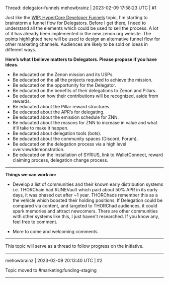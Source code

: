 Thread: delegator-funnels
mehowbrainz | 2023-02-09 17:58:23 UTC | #1

Just like the [WIP: HyperCore Developer Funnels](https://forum2.zenon.org/t/wip-hypercore-developer-funnels/1184?u=mehowbrainz) topic, I'm starting to brainstorm a funnel flow for Delegators. Before I get there, I need to understand all the elements which could be used to sell the process. A lot of it has already been implemented in the new zenon.org website. The points highlighted here will be used to design an alternative funnel flow for other marketing channels. Audiences are likely to be sold on ideas in different ways.

**Here’s what I believe matters to Delegators. Please propose if you have ideas.**

* Be educated on the Zenon mission and its USPs.
* Be educated on the all the projects required to achieve the mission.
* Be educated on the opportunity for the Delegator.
* Be educated on the benefits of their delegations to Zenon and Pillars.
* Be educated on how their contributions will be recognized, aside from rewards.
* Be educated about the Pillar reward structures.
* Be educated about the APR’s for delegating.
* Be educated about the emission schedule for ZNN.
* Be educated about the reasons for ZNN to increase in value and what it'll take to make it happen.
* Be educated about delegation tools (bots).
* Be educated about the community spaces (Discord, Forum).
* Be educated on the delegation process via a high level overview/demonstration.
* Be educated on the installation of SYRIUS, link to WalletConnect, reward claiming process, delegation change process.

---

**Things we can work on:**

* Develop a list of communities and their known early distribution systems i.e. THORChain had RUNEVault which paid about 50% APR in its early days, it was phased out after ~1 year. THORChads remember this as a the vehicle which boosted their holding positions. If Delegation could be compared via content, and targeted to THORChad audiences, it could spark memories and attract newcomers. There are other communities with other systems like this, I just haven't researched. If you know any, feel free to comment.

* More to come and welcoming comments.

-----

This topic will serve as a thread to follow progress on the initiative.

-------------------------

mehowbrainz | 2023-02-09 20:13:40 UTC | #2

Topic moved to #marketing:funding-staging

-------------------------

